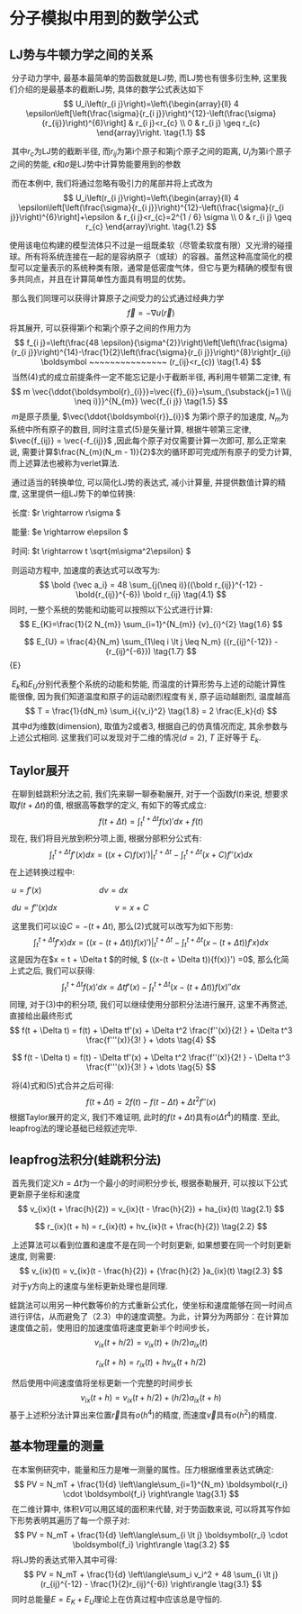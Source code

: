 # 分子模拟中用到的数学公式

## LJ势与牛顿力学之间的关系

​		分子动力学中, 最基本最简单的势函数就是LJ势, 而LJ势也有很多衍生种, 这里我们介绍的是最基本的截断LJ势, 具体的数学公式表达如下
$$
U_i\left(r_{i j}\right)=\left\{\begin{array}{ll}
4 \epsilon\left[\left(\frac{\sigma}{r_{i j}}\right)^{12}-\left(\frac{\sigma}{r_{ij}}\right)^{6}\right] & r_{i j}<r_{c} \\
0 & r_{i j} \geq r_{c}
\end{array}\right. \tag{1.1}
$$

​		其中$r_c$为LJ势的截断半径, 而$r_{ij}$为第i个原子和第j个原子之间的距离, $U_i$为第i个原子之间的势能, $\epsilon$和$\sigma$是LJ势中计算势能要用到的参数

​		而在本例中, 我们将通过忽略有吸引力的尾部并将上式改为
$$
U_i\left(r_{i j}\right)=\left\{\begin{array}{ll}
4 \epsilon\left[\left(\frac{\sigma}{r_{i j}}\right)^{12}-\left(\frac{\sigma}{r_{i j}}\right)^{6}\right]+\epsilon & r_{i j}<r_{c}=2^{1 / 6} \sigma \\
0 & r_{i j} \geq r_{c}
\end{array}\right. \tag{1.2}
$$


​		使用该电位构建的模型流体只不过是一组既柔软（尽管柔软度有限）又光滑的碰撞球。所有将系统连接在一起的是容纳原子（或球）的容器。虽然这种高度简化的模型可以定量表示的系统种类有限，通常是低密度气体，但它与更为精确的模型有很多共同点，并且在计算简单性方面具有明显的优势。

​		那么我们同理可以获得计算原子之间受力的公式通过经典力学
$$
\vec{f}=-\nabla u(\vec{r}) \tag{1.3}
$$
​		将其展开, 可以获得第i个和第j个原子之间的作用力为
$$
f_{i j}=\left(\frac{48 \epsilon}{\sigma^{2}}\right)\left[\left(\frac{\sigma}{r_{i j}}\right)^{14}-\frac{1}{2}\left(\frac{\sigma}{r_{i j}}\right)^{8}\right]r_{ij} \boldsymbol  ~~~~~~~~~~~~~~~ (r_{ij}<r_{c}) \tag{1.4}
$$
​		当然(4)式的成立前提条件一定不能忘记是小于截断半径, 再利用牛顿第二定律, 有
$$
m \vec{\ddot{\boldsymbol{r}_{i}}}=\vec{{f}_{i}}=\sum_{\substack{j=1 \\(j \neq i)}}^{N_{m}} \vec{f_{i j}} \tag{1.5}
$$
​		$m$是原子质量, $\vec{\ddot{\boldsymbol{r}}_{i}}$ 为第i个原子的加速度, $N_{m}$为系统中所有原子的数目, 同时注意式(5)是矢量计算, 根据牛顿第三定律, $\vec{f_{ij}} = \vec{-f_{ij}}$ ,因此每个原子对仅需要计算一次即可, 那么正常来说, 需要计算$\frac{N_{m}(N_m - 1)}{2}$次的循环即可完成所有原子的受力计算, 而上述算法也被称为verlet算法.

​		通过适当的转换单位, 可以简化LJ势的表达式, 减小计算量, 并提供数值计算的精度, 这里提供一组LJ势下的单位转换:

​													长度: $r \rightarrow r\sigma $ 

​													能量: $e \rightarrow e\epsilon $

​													时间: $t \rightarrow t \sqrt{m\sigma^2\epsilon} $

​		则运动方程中, 加速度的表达式可以改写为:
$$
\bold {\vec a_i} = 48 \sum_{j(\neq i)}({\bold r_{ij}}^{-12} - \bold{r_{ij}}^{-6}) \bold r_{ij} \tag{4.1}
$$
 同时, 一整个系统的势能和动能可以按照以下公式进行计算:
$$
E_{K}=\frac{1}{2 N_{m}} \sum_{i=1}^{N_{m}} {v}_{i}^{2} \tag{1.6}
$$

$$
E_{U} = \frac{4}{N_m} \sum_{1\leq i \lt j \leq N_m} ({r_{ij}^{-12}} - {r_{ij}^{-6}}) \tag{1.7}
$$ {E}

​		$E_k$和$E_U$分别代表整个系统的动能和势能, 而温度的计算形势与上述的动能计算性能很像, 因为我们知道温度和原子的运动剧烈程度有关, 原子运动越剧烈, 温度越高
$$
T = \frac{1}{dN_m} \sum_i{{v_i}^2} \tag{1.8} = 2 \frac{E_k}{d}
$$
​		其中d为维数(dimension), 取值为2或者3, 根据自己的仿真情况而定, 其余参数与上述公式相同. 这里我们可以发现对于二维的情况($d= 2$), $T$ 正好等于 $E_k$.

## Taylor展开

​		在聊到蛙跳积分法之前, 我们先来聊一聊泰勒展开, 对于一个函数$f(t)$来说, 想要求取$f(t+ \Delta t)$的值, 根据高等数学的定义, 有如下的等式成立:
$$
f(t + \Delta t) = \int_{t}^{t + \Delta t} {f(x)}' dx + f(t) \tag{1}
$$
​		现在, 我们将目光放到积分项上面, 根据分部积分公式有:
$$
\int_{t}^{t + \Delta t} {f'(x)} dx = ((x+C){f(x)}')|_{t}^{t+\Delta t} - \int_{t}^{t + \Delta t}(x+C){f''(x)}dx \tag{2}
$$
​		在上述转换过程中:

​									               $u = f'(x) ~~~~~~~~~~~~~~~~~~~~~~~~~~ dv = dx$

​											$du = f''(x)dx ~~~~~~~~~~~~~~~~~~~~~~~~~~v= x + C$ 

​		这里我们可以设$C = -(t + \Delta t)$, 那么(2)式就可以改写为如下形势:
$$
\int_{t}^{t + \Delta t} {f'x)} dx = ((x-(t + \Delta t)){f(x)}')|_{t}^{t+\Delta t} - \int_{t}^{t + \Delta t}(x-(t + \Delta t)){f'x)}dx \tag{2}
$$
​		这是因为在$x = t + \Delta t $的时候, $ ((x-(t + \Delta t)){f(x)}') =0$, 那么化简上式之后, 我们可以获得:
$$
\int_{t}^{t + \Delta t} {f(x)}' dx = \Delta tf'(x) -\int_{t}^{t + \Delta t}(x-(t + \Delta t)){f(x)}''dx \tag{3}
$$
​		同理, 对于(3)中的积分项, 我们可以继续使用分部积分法进行展开, 这里不再赘述, 直接给出最终形式
$$
f(t + \Delta t) = f(t) + \Delta tf'(x) + \Delta t^2 \frac{f''(x)}{2! } + \Delta t^3 \frac{f'''(x)}{3! } + \dots \tag{4}
$$

$$
f(t - \Delta t) = f(t) - \Delta tf'(x) + \Delta t^2 \frac{f''(x)}{2! } - \Delta t^3 \frac{f'''(x)}{3! } + \dots \tag{5}
$$

​		将(4)式和(5)式合并之后可得:
$$
f(t + \Delta t) = 2f(t) - f(t - \Delta t) \tag{6} + \Delta t^2 f''(x) 
$$
​		根据Taylor展开的定义, 我们不难证明, 此时的$f(t + \Delta t)$具有$o(\Delta t^4)$的精度. 至此, leapfrog法的理论基础已经叙述完毕.

## leapfrog法积分(蛙跳积分法)

​		首先我们定义$h = \Delta t$为一个最小的时间积分步长, 根据泰勒展开, 可以按以下公式更新原子坐标和速度
$$
v_{ix}(t + \frac{h}{2}) = v_{ix}(t - \frac{h}{2}) + ha_{ix}(t) \tag{2.1}
$$

$$
r_{ix}(t + h) = r_{ix}(t) + hv_{ix}(t + \frac{h}{2}) \tag{2.2}
$$

​		上述算法可以看到位置和速度不是在同一个时刻更新, 如果想要在同一个时刻更新速度, 则需要:
$$
v_{ix}(t) = v_{ix}(t - \frac{h}{2}) + {\frac{h}{2} }a_{ix}(t) \tag{2.3}
$$
​		对于y方向上的速度与坐标更新处理也是同理.

​		蛙跳法可以用另一种代数等价的方式重新公式化，使坐标和速度能够在同一时间点进行评估，从而避免了（2.3）中的速度调整。为此，计算分为两部分：在计算加速度值之前，使用旧的加速度值将速度更新半个时间步长，
$$
v_{i x}(t+h / 2)=v_{i x}(t)+(h / 2) a_{i x}(t) \tag{2.4}
$$

$$
r_{i x}(t+h)=r_{i x}(t)+h v_{i x}(t+h / 2) \tag{2.5}
$$

​		然后使用中间速度值将坐标更新一个完整的时间步长
$$
v_{i x}(t+h)=v_{i x}(t+h / 2)+(h / 2) a_{i x}(t+h)\tag{2.6}
$$
​		基于上述积分法计算出来位置$\vec{r}$具有$o(h^4)$的精度, 而速度$\vec{v}$具有$o(h^2)$的精度.



## 基本物理量的测量

​		在本案例研究中，能量和压力是唯一测量的属性。压力根据维里表达式确定:
$$
PV = N_mT + \frac{1}{d} \left\langle\sum_{i=1}^{N_m} \boldsymbol{r_i} \cdot \boldsymbol{f_i} \right\rangle \tag{3.1}
$$
​		在二维计算中, 体积$V$可以用区域的面积来代替, 对于势函数来说, 可以将其写作如下形势表明其遍历了每一个原子对:
$$
PV = N_mT + \frac{1}{d} \left\langle\sum_{i \lt j} \boldsymbol{r_i} \cdot \boldsymbol{f_i} \right\rangle \tag{3.2}
$$
​		将LJ势的表达式带入其中可得:
$$
PV = N_mT + \frac{1}{d} \left\langle\sum_i v_i^2 + 48 \sum_{i \lt j} (r_{ij}^{-12} - \frac{1}{2}r_{ij}^{-6})  \right\rangle \tag{3.1}
$$
​		同时总能量$E=E_K + E_U$理论上在仿真过程中应该总是守恒的.





